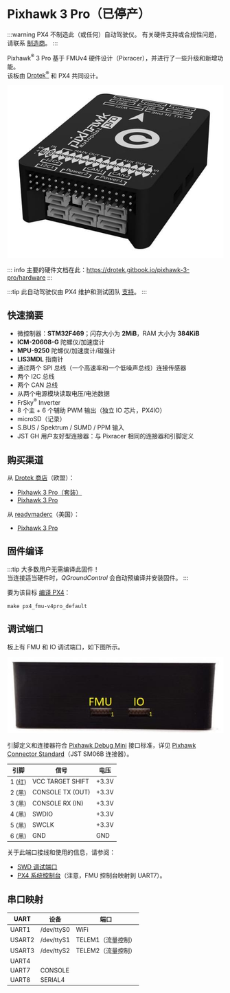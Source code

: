 # Pixhawk 3 Pro（已停产）

:::warning
PX4 不制造此（或任何）自动驾驶仪。
有关硬件支持或合规性问题，请联系 [制造商](https://store-drotek.com/)。
:::

Pixhawk<sup>&reg;</sup> 3 Pro 基于 FMUv4 硬件设计（Pixracer），并进行了一些升级和新增功能。  
该板由 [Drotek<sup>&reg;</sup>](https://drotek.com) 和 PX4 共同设计。

![Pixhawk 3 Pro 主图](../../assets/hardware/hardware-pixhawk3_pro.jpg)

::: info
主要的硬件文档在此：https://drotek.gitbook.io/pixhawk-3-pro/hardware
:::

:::tip
此自动驾驶仪由 PX4 维护和测试团队 [支持](../flight_controller/autopilot_pixhawk_standard.md)。
:::

## 快速摘要

- 微控制器：**STM32F469**；闪存大小为 **2MiB**，RAM 大小为 **384KiB**  
- **ICM-20608-G** 陀螺仪/加速度计  
- **MPU-9250** 陀螺仪/加速度计/磁强计  
- **LIS3MDL** 指南针  
- 通过两个 SPI 总线（一个高速率和一个低噪声总线）连接传感器  
- 两个 I2C 总线  
- 两个 CAN 总线  
- 从两个电源模块读取电压/电池数据  
- FrSky<sup>&reg;</sup> Inverter  
- 8 个主 + 6 个辅助 PWM 输出（独立 IO 芯片，PX4IO）  
- microSD（记录）  
- S.BUS / Spektrum / SUMD / PPM 输入  
- JST GH 用户友好型连接器：与 Pixracer 相同的连接器和引脚定义  

## 购买渠道

从 [Drotek 商店](https://store.drotek.com/)（欧盟）：

- [Pixhawk 3 Pro（套装）](https://store.drotek.com/autopilots/844-pixhawk-3-pro-pack.html)
- [Pixhawk 3 Pro](https://store.drotek.com/autopilots/821-pixhawk-pro-autopilot-8944595120557.html)

从 [readymaderc](https://www.readymaderc.com)（美国）：

- [Pixhawk 3 Pro](https://www.readymaderc.com/products/details/pixhawk-3-pro-flight-controller)

## 固件编译

:::tip
大多数用户无需编译此固件！  
当连接适当硬件时，_QGroundControl_ 会自动预编译并安装固件。
:::

要为该目标 [编译 PX4](../dev_setup/building_px4.md)：

```
make px4_fmu-v4pro_default
```

## 调试端口

板上有 FMU 和 IO 调试端口，如下图所示。

![调试端口](../../assets/flight_controller/pixhawk3pro/pixhawk3_pro_debug_ports.jpg)

引脚定义和连接器符合 [Pixhawk Debug Mini](../debug/swd_debug.md#pixhawk-debug-mini) 接口标准，详见 [Pixhawk Connector Standard](https://github.com/pixhawk/Pixhawk-Standards/blob/master/DS-009%20Pixhawk%20Connector%20Standard.pdf)（JST SM06B 连接器）。

| 引脚     | 信号           | 电压  |
| ------- | -------------- | ----- |
| 1 (红)  | VCC TARGET SHIFT | +3.3V |
| 2 (黑)  | CONSOLE TX (OUT) | +3.3V |
| 3 (黑)  | CONSOLE RX (IN)  | +3.3V |
| 4 (黑)  | SWDIO          | +3.3V |
| 5 (黑)  | SWCLK          | +3.3V |
| 6 (黑)  | GND            | GND   |

关于此端口接线和使用的信息，请参阅：

- [SWD 调试端口](../debug/swd_debug.md)
- [PX4 系统控制台](../debug/system_console.md#pixhawk_debug_port)（注意，FMU 控制台映射到 UART7）。

## 串口映射

| UART   | 设备       | 端口                  |
| ------ | ---------- | --------------------- |
| UART1  | /dev/ttyS0 | WiFi                  |
| USART2 | /dev/ttyS1 | TELEM1（流量控制）    |
| USART3 | /dev/ttyS2 | TELEM2（流量控制）    |
| UART4  |            |
| UART7  | CONSOLE    |
| UART8  | SERIAL4    |

<!-- 注：通过 https://github.com/PX4/PX4-user_guide/pull/672#issuecomment-598198434 获取端口 -->